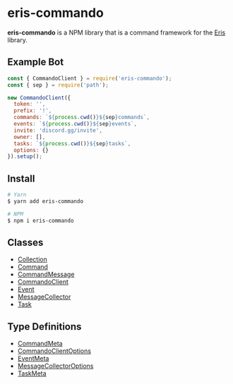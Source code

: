 # eris-commando
**eris-commando** is a NPM library that is a command framework for the [Eris](${redirect:abal.moe/Eris}) library.

## Example Bot
```js
const { CommandoClient } = require('eris-commando');
const { sep } = require('path');

new CommandoClient({
  token: '',
  prefix: '!',
  commands: `${process.cwd()}${sep}commands`,
  events: `${process.cwd()}${sep}events`,
  invite: 'discord.gg/invite',
  owner: [],
  tasks: `${process.cwd()}${sep}tasks`,
  options: {}
}).setup();
```

## Install
```sh
# Yarn
$ yarn add eris-commando

# NPM
$ npm i eris-commando
```

## Classes
- [Collection](${redirect:/eris-commando/classes/Collection})
- [Command](${redirect:/eris-commando/classes/Command})
- [CommandMessage](${redirect:/eris-commando/classes/CommandMessage})
- [CommandoClient](${redirect:/eris-commando/CommandoClient})
- [Event](${redirect:/eris-commando/classes/Event})
- [MessageCollector](${redirect:/eris-commando/classes/MessageCollector})
- [Task](${redirect:/eris-commando/classes/Task})

## Type Definitions
- [CommandMeta](${redirect:/eris-commando/typedefs/CommandMeta})
- [CommandoClientOptions](${redirect:/eris-commando/typedefs/CommandoClientOptions})
- [EventMeta](${redirect:/eris-commando/typedefs/EventMeta})
- [MessageCollectorOptions](${redirect:/eris-commando/typedefs/MessageCollectorOptions})
- [TaskMeta](${redirect:/eris-commando/typedefs/TaskMeta})